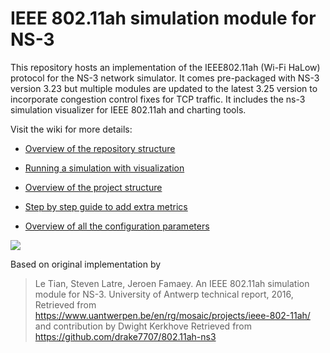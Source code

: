 # IEEE 802.11ah simulation module for NS-3

This repository hosts an implementation of the IEEE802.11ah (Wi-Fi HaLow) protocol for the NS-3 network simulator. It comes pre-packaged with NS-3 version 3.23 but multiple modules are updated to the latest 3.25 version to incorporate congestion control fixes for TCP traffic. It includes the ns-3 simulation visualizer for IEEE 802.11ah and charting tools.

Visit the wiki for more details:

* [Overview of the repository structure](../../wiki/Repository-structure)

* [Running a simulation with visualization](../../wiki/Running-a-simulation)

* [Overview of the project structure](../../wiki/Overall-project-structure)

* [Step by step guide to add extra metrics](../../wiki/Adding-extra-statistics) 

* [Overview of all the configuration parameters](../../wiki/Configuration-parameters)

![](http://i.imgur.com/bbrpIRO.png)

Based on original implementation by
> Le Tian, Steven Latre, Jeroen Famaey. An IEEE 802.11ah simulation module for NS-3. University of Antwerp technical report, 2016, 
> Retrieved from https://www.uantwerpen.be/en/rg/mosaic/projects/ieee-802-11ah/
and contribution by
> Dwight Kerkhove
> Retrieved from https://github.com/drake7707/802.11ah-ns3
